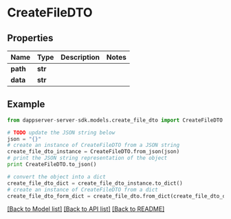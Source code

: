 # CreateFileDTO


## Properties

Name | Type | Description | Notes
------------ | ------------- | ------------- | -------------
**path** | **str** |  | 
**data** | **str** |  | 

## Example

```python
from dappserver-server-sdk.models.create_file_dto import CreateFileDTO

# TODO update the JSON string below
json = "{}"
# create an instance of CreateFileDTO from a JSON string
create_file_dto_instance = CreateFileDTO.from_json(json)
# print the JSON string representation of the object
print CreateFileDTO.to_json()

# convert the object into a dict
create_file_dto_dict = create_file_dto_instance.to_dict()
# create an instance of CreateFileDTO from a dict
create_file_dto_form_dict = create_file_dto.from_dict(create_file_dto_dict)
```
[[Back to Model list]](../README.md#documentation-for-models) [[Back to API list]](../README.md#documentation-for-api-endpoints) [[Back to README]](../README.md)


